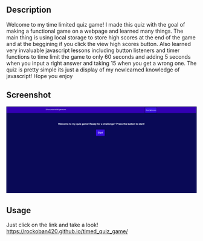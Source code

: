 ## Description
Welcome to my time limited quiz game! I made this quiz with the goal of making a functional game on a webpage and learned many things. The main thing is using local storage to store high scores at the end of the game and at the beggining if you click the view high scores button. Also learned very invaluable javascript lessons including button listeners and timer functions to time limit the game to only 60 seconds and adding 5 seconds when you input a right answer and taking 15 when you get a wrong one. The quiz is pretty simple its just a display of my newlearned knowledge of javascript! Hope you enjoy

## Screenshot
![Screenshot](./Assets/ss.png)

## Usage
Just click on the link and take a look! https://rockoban420.github.io/timed_quiz_game/
